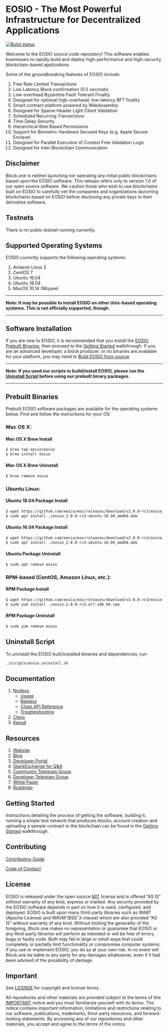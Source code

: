 
# EOSIO - The Most Powerful Infrastructure for Decentralized Applications

[![Build status](https://badge.buildkite.com/370fe5c79410f7d695e4e34c500b4e86e3ac021c6b1f739e20.svg?branch=master)](https://buildkite.com/EOSIO/eosio)

Welcome to the EOSIO source code repository! This software enables businesses to rapidly build and deploy high-performance and high-security blockchain-based applications.

Some of the groundbreaking features of EOSIO include:

1. Free Rate Limited Transactions
1. Low Latency Block confirmation (0.5 seconds)
1. Low-overhead Byzantine Fault Tolerant Finality
1. Designed for optional high-overhead, low-latency BFT finality
1. Smart contract platform powered by WebAssembly
1. Designed for Sparse Header Light Client Validation
1. Scheduled Recurring Transactions
1. Time Delay Security
1. Hierarchical Role Based Permissions
1. Support for Biometric Hardware Secured Keys (e.g. Apple Secure Enclave)
1. Designed for Parallel Execution of Context Free Validation Logic
1. Designed for Inter Blockchain Communication

## Disclaimer

Block.one is neither launching nor operating any initial public blockchains based upon the EOSIO software. This release refers only to version 1.0 of our open source software. We caution those who wish to use blockchains built on EOSIO to carefully vet the companies and organizations launching blockchains based on EOSIO before disclosing any private keys to their derivative software.

## Testnets

There is no public testnet running currently.

## Supported Operating Systems

EOSIO currently supports the following operating systems:  

1. Amazon Linux 2
2. CentOS 7
3. Ubuntu 16.04
4. Ubuntu 18.04
5. MacOS 10.14 (Mojave)

---

**Note: It may be possible to install EOSIO on other Unix-based operating systems. This is not officially supported, though.**

---

## Software Installation

If you are new to EOSIO, it is recommended that you install the [EOSIO Prebuilt Binaries](#prebuilt-binaries), then proceed to the [Getting Started](https://developers.eos.io/eosio-home/docs) walkthrough. If you are an advanced developer, a block producer, or no binaries are available for your platform, you may need to [Build EOSIO from source](https://eosio.github.io/eos/latest/install/build-from-source).

---

**Note: If you used our scripts to build/install EOSIO, please run the [Uninstall Script](#uninstall-script) before using our prebuilt binary packages.**

---

## Prebuilt Binaries

Prebuilt EOSIO software packages are available for the operating systems below. Find and follow the instructions for your OS:

### Mac OS X:

#### Mac OS X Brew Install
```sh
$ brew tap eosio/eosio
$ brew install eosio
```
#### Mac OS X Brew Uninstall
```sh
$ brew remove eosio
```

### Ubuntu Linux:

#### Ubuntu 18.04 Package Install
```sh
$ wget https://github.com/eosio/eos/releases/download/v2.0.0-rc3/eosio_2.0.0-rc3-ubuntu-18.04_amd64.deb
$ sudo apt install ./eosio_2.0.0-rc3-ubuntu-18.04_amd64.deb
```
#### Ubuntu 16.04 Package Install
```sh
$ wget https://github.com/eosio/eos/releases/download/v2.0.0-rc3/eosio_2.0.0-rc3-ubuntu-16.04_amd64.deb
$ sudo apt install ./eosio_2.0.0-rc3-ubuntu-16.04_amd64.deb
```
#### Ubuntu Package Uninstall
```sh
$ sudo apt remove eosio
```

### RPM-based (CentOS, Amazon Linux, etc.):

#### RPM Package Install
```sh
$ wget https://github.com/eosio/eos/releases/download/v2.0.0-rc3/eosio-2.0.0-rc3.el7.x86_64.rpm
$ sudo yum install ./eosio-2.0.0-rc3.el7.x86_64.rpm
```
#### RPM Package Uninstall
```sh
$ sudo yum remove eosio
```

## Uninstall Script
To uninstall the EOSIO built/installed binaries and dependencies, run:
```sh
./scripts/eosio_uninstall.sh
```

## Documentation 
1. [Nodeos](http://eosio.github.io/eos/nodeos/)
    - [Usage](http://eosio.github.io/eos/nodeos/usage/index)
    - [Replays](http://eosio.github.io/eos/nodeos/replays/index)
    - [Chain API Reference](http://eosio.github.io/eos/nodeos/plugins/chain_api_plugin/api-reference/index)
    - [Troubleshooting](http://eosio.github.io/eos/nodeos/troubleshooting/index)
1. [Cleos](http://eosio.github.io/eos/cleos/)
1. [Keosd](http://eosio.github.io/eos/keosd/)

## Resources
1. [Website](https://eos.io)
1. [Blog](https://medium.com/eosio)
1. [Developer Portal](https://developers.eos.io)
1. [StackExchange for Q&A](https://eosio.stackexchange.com/)
1. [Community Telegram Group](https://t.me/EOSProject)
1. [Developer Telegram Group](https://t.me/joinchat/EaEnSUPktgfoI-XPfMYtcQ)
1. [White Paper](https://github.com/EOSIO/Documentation/blob/master/TechnicalWhitePaper.md)
1. [Roadmap](https://github.com/EOSIO/Documentation/blob/master/Roadmap.md)

<a name="gettingstarted"></a>
## Getting Started
Instructions detailing the process of getting the software, building it, running a simple test network that produces blocks, account creation and uploading a sample contract to the blockchain can be found in the [Getting Started](https://developers.eos.io/eosio-home/docs) walkthrough. 

## Contributing

[Contributing Guide](./CONTRIBUTING.md)

[Code of Conduct](./CONTRIBUTING.md#conduct)

## License

EOSIO is released under the open source [MIT](./LICENSE) license and is offered “AS IS” without warranty of any kind, express or implied. Any security provided by the EOSIO software depends in part on how it is used, configured, and deployed. EOSIO is built upon many third-party libraries such as WABT (Apache License) and WAVM (BSD 3-clause) which are also provided “AS IS” without warranty of any kind. Without limiting the generality of the foregoing, Block.one makes no representation or guarantee that EOSIO or any third-party libraries will perform as intended or will be free of errors, bugs or faulty code. Both may fail in large or small ways that could completely or partially limit functionality or compromise computer systems. If you use or implement EOSIO, you do so at your own risk. In no event will Block.one be liable to any party for any damages whatsoever, even if it had been advised of the possibility of damage.  

## Important

See [LICENSE](./LICENSE) for copyright and license terms.

All repositories and other materials are provided subject to the terms of this [IMPORTANT](./IMPORTANT.md) notice and you must familiarize yourself with its terms.  The notice contains important information, limitations and restrictions relating to our software, publications, trademarks, third-party resources, and forward-looking statements.  By accessing any of our repositories and other materials, you accept and agree to the terms of the notice.
